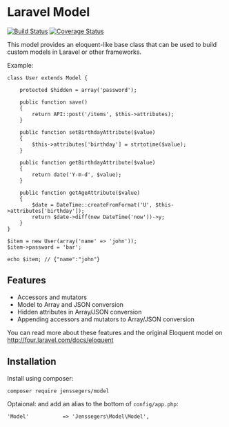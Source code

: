Laravel Model
=============

[![Build Status](http://img.shields.io/travis/jenssegers/laravel-model.svg)](https://travis-ci.org/jenssegers/laravel-model) [![Coverage Status](http://img.shields.io/coveralls/jenssegers/laravel-model.svg)](https://coveralls.io/r/jenssegers/laravel-model)

This model provides an eloquent-like base class that can be used to build custom models in Laravel or other frameworks.

Example:

    class User extends Model {

        protected $hidden = array('password');

        public function save()
        {
            return API::post('/items', $this->attributes);
        }

        public function setBirthdayAttribute($value)
        {
            $this->attributes['birthday'] = strtotime($value);
        }

        public function getBirthdayAttribute($value)
        {
            return date('Y-m-d', $value);
        }

        public function getAgeAttribute($value)
        {
            $date = DateTime::createFromFormat('U', $this->attributes['birthday']);
            return $date->diff(new DateTime('now'))->y;
        }
    }

    $item = new User(array('name' => 'john'));
    $item->password = 'bar';

    echo $item; // {"name":"john"}

Features
--------

 - Accessors and mutators
 - Model to Array and JSON conversion
 - Hidden attributes in Array/JSON conversion
 - Appending accessors and mutators to Array/JSON conversion

You can read more about these features and the original Eloquent model on http://four.laravel.com/docs/eloquent

Installation
------------

Install using composer:

    composer require jenssegers/model

Optaional: and add an alias to the bottom of `config/app.php`:

    'Model'           => 'Jenssegers\Model\Model',
